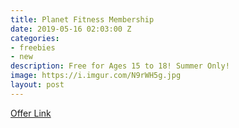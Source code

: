 ```yaml
---
title: Planet Fitness Membership
date: 2019-05-16 02:03:00 Z
categories:
- freebies
- new
description: Free for Ages 15 to 18! Summer Only!
image: https://i.imgur.com/N9rWH5g.jpg
layout: post
---
```


[Offer Link](https://www.planetfitness.com/TeenSummerChallenge?utm_source=SFMCCORP&utm_medium=Email&utm_campaign=&utm_content=learn-more)